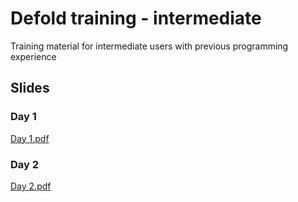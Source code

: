 # Defold training - intermediate
Training material for intermediate users with previous programming experience

## Slides

### Day 1
[Day 1.pdf](https://github.com/user-attachments/files/17221182/Day.1.pdf)

### Day 2
[Day 2.pdf](https://github.com/user-attachments/files/17221181/Day.2.pdf)
